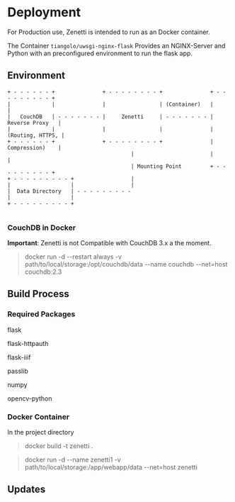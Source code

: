 # Deployment

For Production use, Zenetti is intended to run as an Docker container.

The Container `tiangolo/uwsgi-nginx-flask` Provides an NGINX-Server and Python with an preconfigured environment to run the flask app. 

## Environment

```
+ - - - - - - +               + - - - - - - - - +               + - - - - - - - - - +
|             |               |                 | (Container)   |                   |
|   CouchDB   | - - - - - - - |     Zenetti     | - - - - - - - |   Reverse Proxy   |
|             |               |                 |               |  (Routing, HTTPS, |
+ - - - - - - +               + - - - - - - - - +               |   Compression)    |
                                       |                        |                   |
                                       | Mounting Point         + - - - - - - - - - +
+ - - - - - - - - - +                  |
|                   |                  |
|  Data Directory   | - - - - - - - - - 
|                   |
+ - - - - - - - - - +


```

### CouchDB in Docker
**Important**: Zenetti is not Compatible with CouchDB 3.x a the moment.

> docker run -d --restart always -v path/to/local/storage:/opt/couchdb/data --name couchdb --net=host couchdb:2.3

## Build Process

### Required Packages

flask

flask-httpauth

flask-iiif

passlib

numpy

opencv-python



### Docker Container

In the project directory

> docker build -t zenetti .

> docker run -d --name zenetti1  -v path/to/local/storage:/app/webapp/data --net=host zenetti 



## Updates







